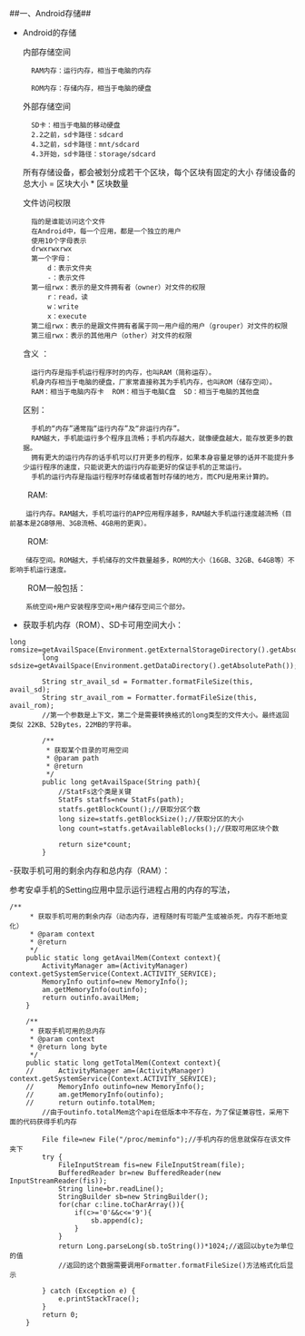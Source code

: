﻿##一、Android存储##

- Android的存储

	内部存储空间
		
		RAM内存：运行内存，相当于电脑的内存

		ROM内存：存储内存，相当于电脑的硬盘
	
	外部存储空间

		SD卡：相当于电脑的移动硬盘
		2.2之前，sd卡路径：sdcard
		4.3之前，sd卡路径：mnt/sdcard
		4.3开始，sd卡路径：storage/sdcard

	所有存储设备，都会被划分成若干个区块，每个区块有固定的大小
	存储设备的总大小 = 区块大小 * 区块数量

	文件访问权限

		指的是谁能访问这个文件
		在Android中，每一个应用，都是一个独立的用户
		使用10个字母表示
		drwxrwxrwx
		第一个字母：
			d：表示文件夹
			-：表示文件
		第一组rwx：表示的是文件拥有者（owner）对文件的权限
			r：read，读
			w：write
			x：execute
		第二组rwx：表示的是跟文件拥有者属于同一用户组的用户（grouper）对文件的权限
		第三组rwx：表示的其他用户（other）对文件的权限

	含义	：

		运行内存是指手机运行程序时的内存，也叫RAM（简称运存）。
		机身内存相当于电脑的硬盘，厂家常直接称其为手机内存，也叫ROM（储存空间）。
		RAM：相当于电脑内存卡  ROM：相当于电脑C盘  SD：相当于电脑的其他盘

	区别：
	
		手机的“内存”通常指“运行内存”及“非运行内存”。
		RAM越大，手机能运行多个程序且流畅；手机内存越大，就像硬盘越大，能存放更多的数据。
		拥有更大的运行内存的话手机可以打开更多的程序，如果本身容量足够的话并不能提升多少运行程序的速度，只能说更大的运行内存能更好的保证手机的正常运行。
		手机的运行内存是指运行程序时存储或者暂时存储的地方，而CPU是用来计算的。

　　	RAM:  

		运行内存。RAM越大，手机可运行的APP应用程序越多，RAM越大手机运行速度越流畅（目前基本是2GB够用、3GB流畅、4GB用的更爽）。

　　	ROM:  

		储存空间。ROM越大，手机储存的文件数量越多，ROM的大小（16GB、32GB、64GB等）不影响手机运行速度。

　　	ROM一般包括：
		
		系统空间+用户安装程序空间+用户储存空间三个部分。

- 获取手机内存（ROM）、SD卡可用空间大小：

```
long romsize=getAvailSpace(Environment.getExternalStorageDirectory().getAbsolutePath());
		long sdsize=getAvailSpace(Environment.getDataDirectory().getAbsolutePath());

		String str_avail_sd = Formatter.formatFileSize(this, avail_sd);
		String str_avail_rom = Formatter.formatFileSize(this, avail_rom);
		//第一个参数是上下文，第二个是需要转换格式的long类型的文件大小。最终返回类似 22KB、52Bytes，22MB的字符串。

		/**
		 * 获取某个目录的可用空间
		 * @param path
	 	 * @return
	 	 */
		public long getAvailSpace(String path){
			//StatFs这个类是关键
			StatFs statfs=new StatFs(path);
			statfs.getBlockCount();//获取分区个数
			long size=statfs.getBlockSize();//获取分区的大小
			long count=statfs.getAvailableBlocks();//获取可用区块个数
		
			return size*count;
		}

```
		
-获取手机可用的剩余内存和总内存（RAM）：

参考安卓手机的Setting应用中显示运行进程占用的内存的写法，

```
/**
	 * 获取手机可用的剩余内存（动态内存，进程随时有可能产生或被杀死，内存不断地变化）
	 * @param context
	 * @return
	 */
	public static long getAvailMem(Context context){
		ActivityManager am=(ActivityManager) context.getSystemService(Context.ACTIVITY_SERVICE);
		MemoryInfo outinfo=new MemoryInfo();
		am.getMemoryInfo(outinfo);
		return outinfo.availMem;
	}
	
	/**
	 * 获取手机可用的总内存
	 * @param context
	 * @return long byte
	 */
	public static long getTotalMem(Context context){
	//		ActivityManager am=(ActivityManager) context.getSystemService(Context.ACTIVITY_SERVICE);
	//		MemoryInfo outinfo=new MemoryInfo();
	//		am.getMemoryInfo(outinfo);
	//		return outinfo.totalMem;
		//由于outinfo.totalMem这个api在低版本中不存在，为了保证兼容性，采用下面的代码获得手机内存
		
		File file=new File("/proc/meminfo");//手机内存的信息就保存在该文件夹下
		try {
			FileInputStream fis=new FileInputStream(file);
			BufferedReader br=new BufferedReader(new InputStreamReader(fis));
			String line=br.readLine();
			StringBuilder sb=new StringBuilder();
			for(char c:line.toCharArray()){
				if(c>='0'&&c<='9'){
					sb.append(c);
				}
			}
			return Long.parseLong(sb.toString())*1024;//返回以byte为单位的值
			//返回的这个数据需要调用Formatter.formatFileSize()方法格式化后显示

		} catch (Exception e) {
			e.printStackTrace();
		}
		return 0;
	}
```
	